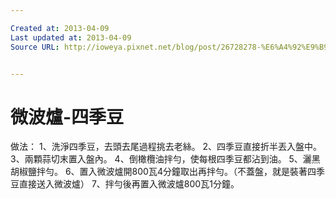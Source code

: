 ```yaml
---

Created at: 2013-04-09
Last updated at: 2013-04-09
Source URL: http://ioweya.pixnet.net/blog/post/26728278-%E6%A4%92%E9%B9%BD%E5%9B%9B%E5%AD%A3%E8%B1%86


---
```


# 微波爐-四季豆


做法：
1、洗淨四季豆，去頭去尾過程挑去老絲。
2、四季豆直接折半丟入盤中。
3、兩顆蒜切末置入盤內。
4、倒橄欖油拌勻，使每根四季豆都沾到油。
5、灑黑胡椒鹽拌勻。
6、置入微波爐開800瓦4分鐘取出再拌勻。（不蓋盤，就是裝著四季豆直接送入微波爐）
7、拌勻後再置入微波爐800瓦1分鐘。

